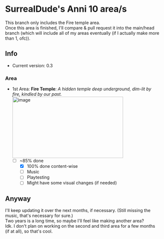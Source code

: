 # SurrealDude's Anni 10 area/s
This branch only includes the Fire temple area.\
Once this area is finished, I'll compare & pull request it into the main/head branch (which will include all of my areas eventually (if I actually make more than 1, ofc)).

## Info
- Current version: 0.3

### Area
- 1st Area: **Fire Temple**: _A hidden temple deep underground, dim-lit by fire, kindled by our past._
   <img width="360" height="200" alt="image" src="https://github.com/user-attachments/assets/2d2182cf-1eef-4e1a-bfdf-95158f1b2c13" />
  - [ ] ~85% done
    - [X] 100% done content-wise
    - [ ] Music
    - [ ] Playtesting
    - [ ] Might have some visual changes (if needed)

## Anyway
I'll keep updating it over the next months, if necessary. (Still missing the music, that's necessary for sure.)\
Two years is a long time, so maybe I'll feel like making another area?\
Idk. I don't plan on working on the second and third area for a few months (if at all), so that's cool.
